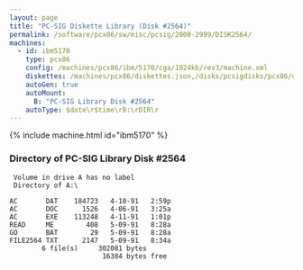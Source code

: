 ```yaml
---
layout: page
title: "PC-SIG Diskette Library (Disk #2564)"
permalink: /software/pcx86/sw/misc/pcsig/2000-2999/DISK2564/
machines:
  - id: ibm5170
    type: pcx86
    config: /machines/pcx86/ibm/5170/cga/1024kb/rev3/machine.xml
    diskettes: /machines/pcx86/diskettes.json,/disks/pcsigdisks/pcx86/diskettes.json
    autoGen: true
    autoMount:
      B: "PC-SIG Library Disk #2564"
    autoType: $date\r$time\rB:\rDIR\r
---
```


{% include machine.html id="ibm5170" %}

### Directory of PC-SIG Library Disk #2564

     Volume in drive A has no label
     Directory of A:\

    AC       DAT    184723   4-10-91   2:59p
    AC       DOC      1526   4-06-91   3:25a
    AC       EXE    113248   4-11-91   1:01p
    READ     ME        408   5-09-91   8:28a
    GO       BAT        29   5-09-91   8:28a
    FILE2564 TXT      2147   5-09-91   8:34a
            6 file(s)     302081 bytes
                           16384 bytes free
